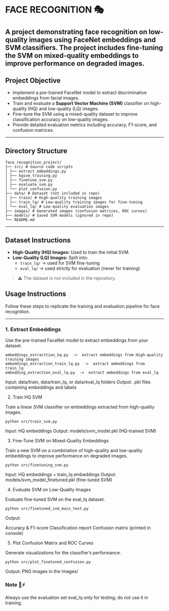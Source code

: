 # FACE RECOGNITION 🎭

 

A project demonstrating face recognition on low-quality images using **FaceNet embeddings** and **SVM classifiers**. The project includes fine-tuning the SVM on mixed-quality embeddings to improve performance on degraded images.
<br>
---
## Project Objective

- Implement a pre-trained FaceNet model to extract discriminative embeddings from facial images.
- Train and evaluate a **Support Vector Machine (SVM)** classifier on high-quality (HQ) and low-quality (LQ) images.
- Fine-tune the SVM using a mixed-quality dataset to improve classification accuracy on low-quality images.
- Provide detailed evaluation metrics including accuracy, F1-score, and confusion matrices.
  
---
## Directory Structure
```
face_recognition_project/
├── src/ # Source code scripts
│ ├── extract_embeddings.py
│ ├── hqsvm_training.py
│ ├── finetune_svm.py
│ ├── evaluate_svm.py
│ └── plot_confusion.py
├── data/ # Dataset (not included in repo)
│ ├── train/ # High-quality training images
│ ├── train_lq/ # Low-quality training images for fine-tuning
│ └── eval_lq/ # Low-quality evaluation images
├── images/ # Generated images (confusion matrices, ROC curves)
├── models/ # Saved SVM models (ignored in repo)
└── README.md
```

---

## Dataset Instructions

- **High-Quality (HQ) Images:** Used to train the initial SVM.  
- **Low-Quality (LQ) Images:** Split into:
  - `train_lq/` → used for SVM fine-tuning
  - `eval_lq/` → used strictly for evaluation (never for training)  

> ⚠️ The dataset is not included in the repository.


## Usage Instructions

Follow these steps to replicate the training and evaluation pipeline for face recognition.

---

### 1. Extract Embeddings

Use the pre-trained FaceNet model to extract embeddings from your dataset.
```
embeddings_extracttion_hq.py  ->  extract embeddings from High-quality training images
embeddings_extraction_train_lq.py  ->  extract embeddings from train_lq
embedding_extraction_eval_lq.py  ->  extract embeddings from eval_lq
```
Input: data/train, data/train_lq, or data/eval_lq folders
Output: .pkl files containing embeddings and labels 

2. Train HQ SVM

Train a linear SVM classifier on embeddings extracted from high-quality images.
```
python src/train_svm.py
```
Input: HQ embeddings 
Output: models/svm_model.pkl (HQ-trained SVM)

3. Fine-Tune SVM on Mixed-Quality Embeddings

Train a new SVM on a combination of high-quality and low-quality embeddings to improve performance on degraded images.
```
python src/finetuning_svm.py
```
Input: HQ embeddings + train_lq embeddings
Output: models/svm_model_finetuned.pkl (fine-tuned SVM)

4. Evaluate SVM on Low-Quality Images

Evaluate fine-tuned SVM on the eval_lq dataset.
```
python src/finetuned_svm_main_test.py
```
Output:

Accuracy & F1-score
Classification report
Confusion matrix (printed in console)

5. Plot Confusion Matrix and ROC Curves

Generate visualizations for the classifier’s performance.
```
python src/plot_finetuned_confusion.py
```
Output: PNG images in the images/ 


### Note 📌⚡

Always use the evaluation set eval_lq only for testing; do not use it in training.

